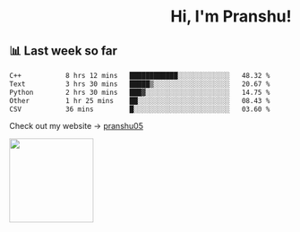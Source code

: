 <div align="right" >
   
   <H1>Hi, I'm Pranshu!</H1>

</div>

## 📊 Last week so far
<!--START_SECTION:waka-->

```txt
C++           8 hrs 12 mins   ████████████░░░░░░░░░░░░░   48.32 %
Text          3 hrs 30 mins   █████▒░░░░░░░░░░░░░░░░░░░   20.67 %
Python        2 hrs 30 mins   ███▓░░░░░░░░░░░░░░░░░░░░░   14.75 %
Other         1 hr 25 mins    ██░░░░░░░░░░░░░░░░░░░░░░░   08.43 %
CSV           36 mins         █░░░░░░░░░░░░░░░░░░░░░░░░   03.60 %
```

<!--END_SECTION:waka-->

Check out my website -> [pranshu05](https://pranshu05.vercel.app)

<img align="left" width="150" src="https://user-images.githubusercontent.com/70943732/209951571-93b7afe5-f523-4683-b725-5d94b287e94e.png">

